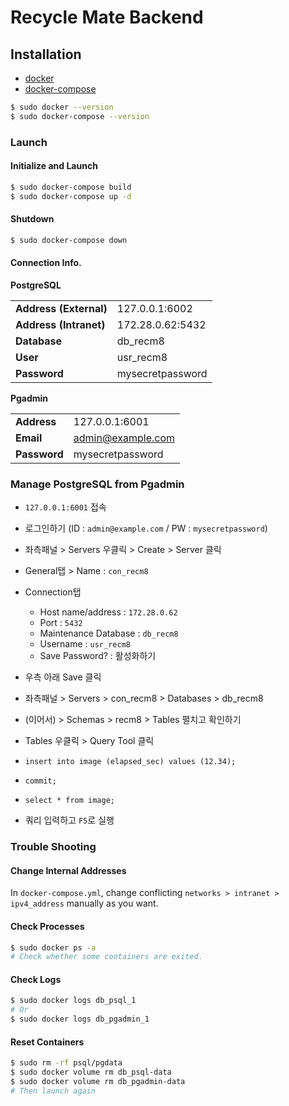 # Recycle Mate Backend

## Installation

- [docker](https://docs.docker.com/engine/install/)
- [docker-compose](https://docs.docker.com/compose/install/)

```sh
$ sudo docker --version
$ sudo docker-compose --version
```

### Launch

#### Initialize and Launch

```sh
$ sudo docker-compose build
$ sudo docker-compose up -d
```

#### Shutdown

```sh
$ sudo docker-compose down
```

#### Connection Info.

**PostgreSQL**

|                      |                |
|----------------------|----------------|
|**Address (External)**|127.0.0.1:6002  |
|**Address (Intranet)**|172.28.0.62:5432|
|**Database**          |db_recm8        |
|**User**              |usr_recm8       |
|**Password**          |mysecretpassword|

**Pgadmin**

|            |                 |
|------------|-----------------|
|**Address** |127.0.0.1:6001   |
|**Email**   |admin@example.com|
|**Password**| mysecretpassword|

### Manage PostgreSQL from Pgadmin

- `127.0.0.1:6001` 접속
- 로그인하기 (ID : `admin@example.com` / PW : `mysecretpassword`)
- 좌측패널 > Servers 우클릭 > Create > Server 클릭
- General탭 > Name : `con_recm8`
- Connection탭
  - Host name/address : `172.28.0.62`
  - Port : `5432`
  - Maintenance Database : `db_recm8`
  - Username : `usr_recm8`
  - Save Password? : 활성화하기
- 우측 아래 Save 클릭

- 좌측패널 > Servers > con_recm8 > Databases > db_recm8
- (이어서) > Schemas > recm8 > Tables 펼치고 확인하기

- Tables 우클릭 > Query Tool 클릭
- `insert into image (elapsed_sec) values (12.34);`
- `commit;`
- `select * from image;`
- 쿼리 입력하고 `F5`로 실행

### Trouble Shooting

#### Change Internal Addresses

In `docker-compose.yml`, change conflicting `networks > intranet > ipv4_address`
manually as you want.

#### Check Processes

```sh
$ sudo docker ps -a
# Check whether some containers are exited.
```

#### Check Logs

```sh
$ sudo docker logs db_psql_1
# Or
$ sudo docker logs db_pgadmin_1
```
#### Reset Containers

```sh
$ sudo rm -rf psql/pgdata
$ sudo docker volume rm db_psql-data
$ sudo docker volume rm db_pgadmin-data
# Then launch again
```
